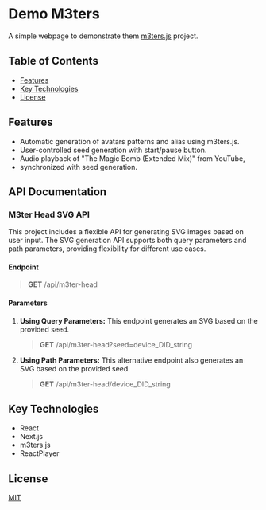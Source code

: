 # Demo M3ters

A simple webpage to demonstrate them [m3ters.js](https://github.com/ichristwin/m3ters.js) project.

## Table of Contents
- [Features](#features)
- [Key Technologies](#key-technologies)
- [License](#license)


## Features
- Automatic generation of avatars patterns and alias using m3ters.js.
- User-controlled seed generation with start/pause button.
- Audio playback of "The Magic Bomb (Extended Mix)" from YouTube, 
- synchronized with seed generation.


## API Documentation

### M3ter Head SVG API
This project includes a flexible API for generating SVG images based on user input. The SVG generation API supports both query parameters and path parameters, providing flexibility for different use cases.

#### Endpoint
> **GET** /api/m3ter-head

#### Parameters
1. **Using Query Parameters:**
This endpoint generates an SVG based on the provided seed.
    > **GET** /api/m3ter-head?seed=device_DID_string

2. **Using Path Parameters:**
This alternative endpoint also generates an SVG based on the provided seed.
    > **GET** /api/m3ter-head/device_DID_string


## Key Technologies

- React
- Next.js
- m3ters.js
- ReactPlayer

## License

[MIT](./LICENSE)
